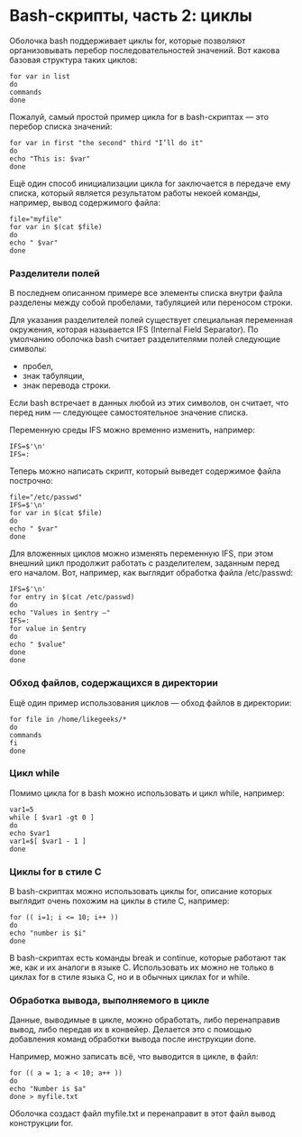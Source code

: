 # Bash-скрипты, часть 2: циклы

Оболочка bash поддерживает циклы for, которые позволяют организовывать перебор последовательностей значений. Вот какова базовая структура таких циклов:

```shell
for var in list
do
commands
done
```

Пожалуй, самый простой пример цикла for в bash-скриптах — это перебор списка значений:

```shell
for var in first "the second" third "I’ll do it"
do
echo "This is: $var"
done
```

Ещё один способ инициализации цикла for заключается в передаче ему списка, который является результатом работы некоей команды, например, вывод содержимого файла:

```shell
file="myfile"
for var in $(cat $file)
do
echo " $var"
done
```

### Разделители полей

В последнем описанном примере все элементы списка внутри файла разделены между собой пробелами, табуляцией или переносом строки.

Для указания разделителей полей существует специальная переменная окружения, которая называется IFS (Internal Field Separator). По умолчанию оболочка bash считает разделителями полей следующие символы:
- пробел,
- знак табуляции,
- знак перевода строки.

Если bash встречает в данных любой из этих символов, он считает, что перед ним — следующее самостоятельное значение списка.

Переменную среды IFS можно временно изменить, например:

```shell
IFS=$'\n'
IFS=:
```

Теперь можно написать скрипт, который выведет содержимое файла построчно:

```shell
file="/etc/passwd"
IFS=$'\n'
for var in $(cat $file)
do
echo " $var"
done
```

Для вложенных циклов можно изменять переменную IFS, при этом внешний цикл продолжит работать с разделителем, заданным перед его началом. Вот, например, как выглядит обработка файла /etc/passwd:

```shell
IFS=$'\n'
for entry in $(cat /etc/passwd)
do
echo "Values in $entry –"
IFS=:
for value in $entry
do
echo " $value"
done
done
```

### Обход файлов, содержащихся в директории

Ещё один пример использования циклов — обход файлов в директории:

```shell
for file in /home/likegeeks/*
do
commands
fi
done
```

### Цикл while

Помимо цикла for в bash можно использовать и цикл while, например:
```shell
var1=5
while [ $var1 -gt 0 ]
do
echo $var1
var1=$[ $var1 - 1 ]
done
```

### Циклы for в стиле C

В bash-скриптах можно использовать циклы for, описание которых выглядит очень похожим на циклы в стиле C, например:

```shell
for (( i=1; i <= 10; i++ ))
do
echo "number is $i"
done
```

В bash-скриптах есть команды break и continue, которые работают так же, как и их аналоги в языке C. Использовать их можно не только в циклах for в стиле языка C, но и в обычных циклах for и while.

### Обработка вывода, выполняемого в цикле

Данные, выводимые в цикле, можно обработать, либо перенаправив вывод, либо передав их в конвейер. Делается это с помощью добавления команд обработки вывода после инструкции done.

Например, можно записать всё, что выводится в цикле, в файл:
```shell
for (( a = 1; a < 10; a++ ))
do
echo "Number is $a"
done > myfile.txt
```

Оболочка создаст файл myfile.txt и перенаправит в этот файл вывод конструкции for.
